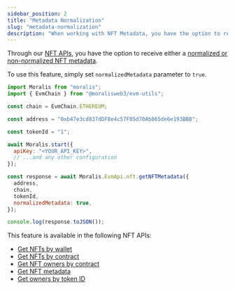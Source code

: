 ```yaml
---
sidebar_position: 2
title: "Metadata Normalization"
slug: "metadata-normalization"
description: "When working with NFT Metadata, you have the option to receive either a normalized or non-normalized metadata from our NFT APIs."
---
```


Through our [NFT APIs](/web3-data-api/evm/nft-api), you have the option to receive either a [normalized or non-normalized NFT metadata](/web3-data-api/metadata-normalization/normalized-vs-non-normalized-metadata).

To use this feature, simply set `normalizedMetadata` parameter to `true`.

```javascript
import Moralis from "moralis";
import { EvmChain } from "@moralisweb3/evm-utils";

const chain = EvmChain.ETHEREUM;

const address = "0xb47e3cd837dDF8e4c57F05d70Ab865de6e193BBB";

const tokenId = "1";

await Moralis.start({
  apiKey: "<YOUR_API_KEY>",
  // ...and any other configuration
});

const response = await Moralis.EvmApi.nft.getNFTMetadata({
  address,
  chain,
  tokenId,
  normalizedMetadata: true,
});

console.log(response.toJSON());
```

This feature is available in the following NFT APIs:

- [Get NFTs by wallet](/web3-data-api/reference/get-wallet-nfts)
- [Get NFTs by contract](/web3-data-api/reference/get-contract-nfts)
- [Get NFT owners by contract](/web3-data-api/reference/get-nft-owners)
- [Get NFT metadata](/web3-data-api/reference/get-nft-metadata)
- [Get owners by token ID](/web3-data-api/reference/get-nft-token-id-owners)
